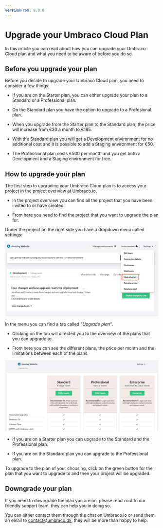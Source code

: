 ```yaml
---
versionFrom: 8.0.0
---
```


# Upgrade your Umbraco Cloud Plan
In this article you can read about how you can upgrade your Umbraco Cloud plan and what you need to be aware of before you do so.

## Before you upgrade your plan
Before you decide to upgrade your Umbraco Cloud plan, you need to consider a few things:

 - If you are on the Starter plan, you can either upgrade your plan to a Standard or a Professional plan.

- On the Standard plan you have the option to upgrade to a Profesional plan.


- When you upgrade from the Starter plan to the Standard plan, the price will increase from €30 a month to €185.

- With the Standard plan you will get a Development environment for no additional cost and it is possible to add a Staging environment for €50.

- The Professional plan costs €500 per month and you get both a Development and a Staging environment for free.



## How to upgrade your plan

The first step to upgrading your Umbraco Cloud plan is to access your project in the project overview at [Umbraco.io](https://www.s1.umbraco.io/projects). 

- In the project overview you can find all the project that you have been invited to or have created.

- From here you need to find the project that you want to upgrade the plan for.

Under the project on the right side you have a dropdown menu called settings:

![Upgrade plan step 1](images/step_1.png)

In the menu you can find a tab called *"Upgrade plan"*.

- Clicking on the tab will directed you to the overview of the plans that you can upgrade to.

- From here you can see the different plans, the price per month and the limitations between each of the plans.

![Upgrade plane step2](images/step_2.png)


- If you are on a Starter plan you can upgrade to the Standard and the Professional plan.

- If you are on the Standard plan you can upgrade to the Professional plan.


 To upgrade to the plan of your choosing, click on the green button for the plan that you want to upgrade to and then your project will be upgraded.



## Downgrade your plan

If you need to downgrade the plan you are on, please reach out to our friendly support team, they can help you in doing so.

You can either contact them through the chat on Umbraco.io or send them an email to contact@umbraco.dk, they will be more than happy to help.
